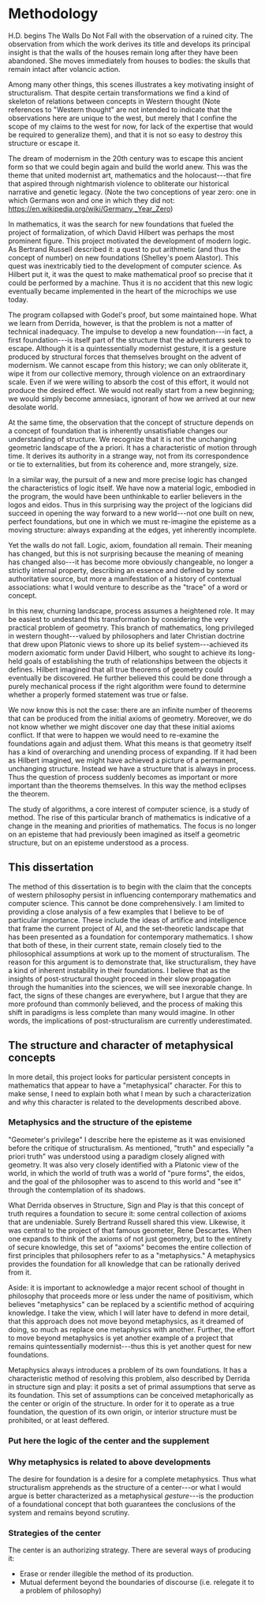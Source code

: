 # Methodology

H.D. begins The Walls Do Not Fall with the observation of a ruined city. The observation from which the work derives its title and develops its principal insight is that the walls of the houses remain long after they have been abandoned. She moves immediately from houses to bodies: the skulls that remain intact after volancic action.

Among many other things, this scenes illustrates a key motivating insight of structuralism. That despite certain transformations we find a kind of skeleton of relations between concepts in Western thought (Note references to "Western thought" are not intended to indicate that the observations here are unique to the west, but merely that I confine the scope of my claims to the west for now, for lack of the expertise that would be required to generalize them), and that it is not so easy to destroy this structure or escape it.

The dream of modernism in the 20th century was to escape this ancient form so that we could begin again and build the world anew. This was the theme that united modernist art, mathematics and the holocaust---that fire that aspired through nightmarish violence to obliterate our historical narrative and genetic legacy. (Note the two conceptions of year zero: one in which Germans won and one in which they did not: https://en.wikipedia.org/wiki/Germany,_Year_Zero)

In mathematics, it was the search for new foundations that fueled the project of formalization, of which David Hilbert was perhaps the most prominent figure. This project motivated the development of modern logic. As Bertrand Russell described it: a quest to put arithmetic (and thus the concept of number) on new foundations  (Shelley's poem Alastor). This quest was inextricably tied to the development of computer science. As Hilbert put it, it was the quest to make mathematical proof so precise that it could be performed by a machine. Thus it is no accident that this new logic eventually became implemented in the heart of the microchips we use today.

The program collapsed with Godel's proof, but some maintained hope. What we learn from Derrida, however, is that the problem is not a matter of technical inadequacy. The impulse to develop a new foundation---in fact, a first foundation---is itself part of the structure that the adventurers seek to escape. Although it is a quintessentially modernist gesture, it is a gesture produced by structural forces that themselves brought on the advent of modernism. We cannot escape from this history; we can only obliterate it, wipe it from our collective memory, through violence on an extraordinary scale. Even if we were willing to absorb the cost of this effort, it would not produce the desired effect. We would not really start from a new beginning; we would simply become amnesiacs, ignorant of how we arrived at our new desolate world.

At the same time, the observation that the concept of structure depends on a concept of foundation that is inherently unsatisfiable changes our understanding of structure. We recognize that it is not the unchanging geometric landscape of the a priori. It has a characteristic of motion through time. It derives its authority in a strange way, not from its correspondence or tie to externalities, but from its coherence and, more strangely, size.

In a similar way, the pursuit of a new and more precise logic has changed the characteristics of logic itself. We have now a material logic, embodied in the program, the would have been unthinkable to earlier believers in the logos and eidos. Thus in this surprising way the project of the logicians did succeed in opening the way forward to a new world---not one built on new, perfect foundations, but one in which we must re-imagine the episteme as a moving structure: always expanding at the edges, yet inherently incomplete. 

Yet the walls do not fall. Logic, axiom, foundation all remain. Their meaning has changed, but this is not surprising because the meaning of meaning has changed also---it has become more obviously changeable, no longer a strictly internal property, describing an essence and defined by some authoritative source, but more a manifestation of a history of contextual associations: what I would venture to describe as the "trace" of a word or concept.

In this new, churning landscape, process assumes a heightened role. It may be easiest to undestand this transformation by considering the very practical problem of geometry. This branch of mathematics, long privileged in western thought---valued by philosophers and later Christian doctrine that drew upon Platonic views to shore up its belief system---achieved its modern axiomatic form under David Hilbert, who sought to achieve its long-held goals of establishing the truth of relationships between the objects it defines. Hilbert imagined that all true theorems of geometry could eventually be discovered. He further believed this could be done through a purely mechanical process if the right algorithm were found to determine whether a properly formed statement was true or false.

We now know this is not the case: there are an infinite number of theorems that can be produced from the initial axioms of geometry. Moreover, we do not know whether we might discover one day that these initial axioms conflict. If that were to happen we would need to re-examine the foundations again and adjust them. What this means is that geometry itself has a kind of overarching and unending process of expanding. If it had been as Hilbert imagined, we might have achieved a picture of a permanent, unchanging structure. Instead we have a structure that is always in process. Thus the question of process suddenly becomes as important or more important than the theorems themselves. In this way the method eclipses the theorem.

The study of algorithms, a core interest of computer science, is a study of method. The rise of this particular branch of mathematics is indicative of a change in the meaning and priorities of mathematics. The focus is no longer on an episteme that had previously been imagined as itself a geometric structure, but on an episteme understood as a process.

## This dissertation
The method of this dissertation is to begin with the claim that the concepts of western philosophy persist in influencing contemporary mathematics and computer science. This cannot be done comprehensively. I am limited to providing a close analysis of a few examples that I believe to be of particular importance. These include the ideas of artifice and intelligence that frame the current project of AI, and the set-theoretic landscape that has been presented as a foundation for contemporary mathematics. I show that both of these, in their current state, remain closely tied to the philosophical assumptions at work up to the moment of structuralism. The reason for this argument is to demonstrate that, like structuralism, they have a kind of inherent instability in their foundations. I believe that as the insights of post-structural thought proceed in their slow propagation through the humanities into the sciences, we will see inexorable change. In fact, the signs of these changes are everywhere, but I argue that they are more profound than commonly believed, and the process of making this shift in paradigms is less complete than many would imagine. In other words, the implications of post-structuralism are currently underestimated.

## The structure and character of metaphysical concepts
In more detail, this project looks for particular persistent concepts in mathematics that appear to have a "metaphysical" character. For this to make sense, I need to explain both what I mean by such a characterization and why this character is related to the developments described above.

### Metaphysics and the structure of the episteme
"Geometer's privilege"
I describe here the episteme as it was envisioned before the critique of structuralism. As mentioned, "truth" and especially "a priori truth" was understood using a paradigm closely aligned with geometry. It was also very closely identified with a Platonic view of the world, in which the world of truth was a world of "pure forms", the eidos, and the goal of the philosopher was to ascend to this world and "see it" through the contemplation of its shadows.

What Derrida observes in Structure, Sign and Play is that this concept of truth requires a foundation to secure it: some central collection of axioms that are undeniable. Surely Bertrand Russell shared this view. Likewise, it was central to the project of that famous geometer, Rene Descartes. When one expands to think of the axioms of not just geometry, but to the entirety of secure knowledge, this set of "axioms" becomes the entire collection of first principles that philosophers refer to as a "metaphysics." A metaphysics provides the foundation for all knowledge that can be rationally derived from it.

Aside: it is important to acknowledge a major recent school of thought in philosophy that proceeds more or less under the name of positivism, which believes "metaphysics" can be replaced by a scientific method of acquiring knowledge. I take the view, which I will later have to defend in more detail, that this approach does not move beyond metaphysics, as it dreamed of doing, so much as replace one metaphysics with another. Further, the effort to move beyond metaphysics is yet another example of a project that remains quintessentially modernist---thus this is yet another quest for new foundations.

Metaphysics always introduces a problem of its own foundations. It has a characteristic method of resolving this problem, also described by Derrida in structure sign and play: it posits a set of primal assumptions that serve as its foundation. This set of assumptions can be conceived metaphorically as the center or origin of the structure. In order for it to operate as a true foundation, the question of its own origin, or interior structure must be prohibited, or at least deffered.

### Put here the logic of the center and the supplement


### Why metaphysics is related to above developments

The desire for foundation is a desire for a complete metaphysics. Thus what structuralism apprehends as the structure of a center---or what I would argue is better characterized as a metaphysical _gesture_---is the production of a foundational concept that both guarantees the conclusions of the system and remains beyond scrutiny.

### Strategies of the center
The center is an authorizing strategy. There are several ways of producing it:
* Erase or render illegible the method of its production.
* Mutual deferment beyond the boundaries of discourse (i.e. relegate it to a problem of philosophy)

